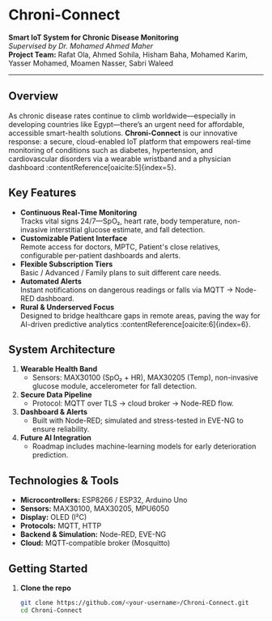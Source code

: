 # Chroni-Connect

**Smart IoT System for Chronic Disease Monitoring**  
*Supervised by Dr. Mohamed Ahmed Maher*  
**Project Team:** Rafat Ola, Ahmed Sohila, Hisham Baha, Mohamed Karim, Yasser Mohamed, Moamen Nasser, Sabri Waleed 

---

## Overview  
As chronic disease rates continue to climb worldwide—especially in developing countries like Egypt—there’s an urgent need for affordable, accessible smart-health solutions. **Chroni-Connect** is our innovative response: a secure, cloud-enabled IoT platform that empowers real-time monitoring of conditions such as diabetes, hypertension, and cardiovascular disorders via a wearable wristband and a physician dashboard :contentReference[oaicite:5]{index=5}.

## Key Features  
- **Continuous Real-Time Monitoring**  
  Tracks vital signs 24/7—SpO₂, heart rate, body temperature, non-invasive interstitial glucose estimate, and fall detection.  
- **Customizable Patient Interface**  
  Remote access for doctors, MPTC, Patient's close relatives, configurable per-patient dashboards and alerts.  
- **Flexible Subscription Tiers**  
  Basic / Advanced / Family plans to suit different care needs.  
- **Automated Alerts**  
  Instant notifications on dangerous readings or falls via MQTT → Node-RED dashboard.  
- **Rural & Underserved Focus**  
  Designed to bridge healthcare gaps in remote areas, paving the way for AI-driven predictive analytics :contentReference[oaicite:6]{index=6}.

## System Architecture  
1. **Wearable Health Band**  
   - Sensors: MAX30100 (SpO₂ + HR), MAX30205 (Temp), non-invasive glucose module, accelerometer for fall detection.  
2. **Secure Data Pipeline**  
   - Protocol: MQTT over TLS → cloud broker → Node-RED flow.  
3. **Dashboard & Alerts**  
   - Built with Node-RED; simulated and stress-tested in EVE-NG to ensure reliability.  
4. **Future AI Integration**  
   - Roadmap includes machine-learning models for early deterioration prediction.

## Technologies & Tools  
- **Microcontrollers:** ESP8266 / ESP32, Arduino Uno 
- **Sensors:** MAX30100, MAX30205, MPU6050  
- **Display:** OLED (I²C)  
- **Protocols:** MQTT, HTTP
- **Backend & Simulation:** Node-RED, EVE-NG  
- **Cloud:** MQTT-compatible broker (Mosquitto)

## Getting Started  
1. **Clone the repo**  
   ```bash
   git clone https://github.com/<your-username>/Chroni-Connect.git
   cd Chroni-Connect
